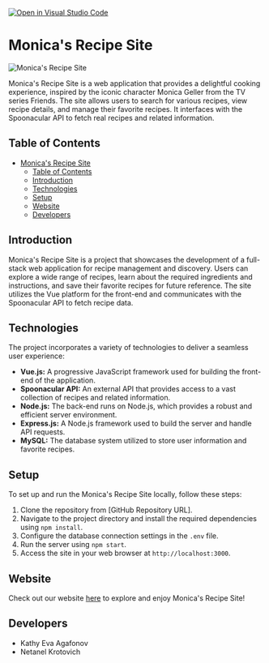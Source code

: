 [![Open in Visual Studio Code](https://classroom.github.com/assets/open-in-vscode-718a45dd9cf7e7f842a935f5ebbe5719a5e09af4491e668f4dbf3b35d5cca122.svg)](https://classroom.github.com/online_ide?assignment_repo_id=11322167&assignment_repo_type=AssignmentRepo)


# Monica's Recipe Site

![Monica's Recipe Site](https://media.tenor.com/F1n0r71gykgAAAAS/monica-monica-ghellar.gif)

Monica's Recipe Site is a web application that provides a delightful cooking experience, inspired by the iconic character Monica Geller from the TV series Friends. The site allows users to search for various recipes, view recipe details, and manage their favorite recipes. It interfaces with the Spoonacular API to fetch real recipes and related information.

## Table of Contents

- [Monica's Recipe Site](#monicas-recipe-site)
  - [Table of Contents](#table-of-contents)
  - [Introduction](#introduction)
  - [Technologies](#technologies)
  - [Setup](#setup)
  - [Website](#website)
  - [Developers](#developers)

## Introduction

Monica's Recipe Site is a project that showcases the development of a full-stack web application for recipe management and discovery. Users can explore a wide range of recipes, learn about the required ingredients and instructions, and save their favorite recipes for future reference. The site utilizes the Vue platform for the front-end and communicates with the Spoonacular API to fetch recipe data.

## Technologies

The project incorporates a variety of technologies to deliver a seamless user experience:

- **Vue.js:** A progressive JavaScript framework used for building the front-end of the application.
- **Spoonacular API:** An external API that provides access to a vast collection of recipes and related information.
- **Node.js:** The back-end runs on Node.js, which provides a robust and efficient server environment.
- **Express.js:** A Node.js framework used to build the server and handle API requests.
- **MySQL:** The database system utilized to store user information and favorite recipes.

## Setup

To set up and run the Monica's Recipe Site locally, follow these steps:

1. Clone the repository from [GitHub Repository URL].
2. Navigate to the project directory and install the required dependencies using `npm install`.
3. Configure the database connection settings in the `.env` file.
4. Run the server using `npm start`.
5. Access the site in your web browser at `http://localhost:3000`.

## Website

Check out our website [here](https://grammy-recipe.cs.bgu.ac.il/#/user/myrecipes) to explore and enjoy Monica's Recipe Site!

## Developers

- Kathy Eva Agafonov
- Netanel Krotovich
